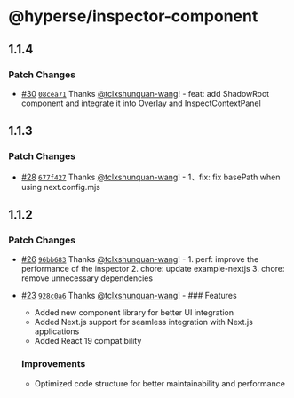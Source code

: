 # @hyperse/inspector-component

## 1.1.4

### Patch Changes

- [#30](https://github.com/hyperse-io/code-inspector/pull/30) [`08cea71`](https://github.com/hyperse-io/code-inspector/commit/08cea7138e45708ba2c41499542749003b336fa7) Thanks [@tclxshunquan-wang](https://github.com/tclxshunquan-wang)! - feat: add ShadowRoot component and integrate it into Overlay and InspectContextPanel

## 1.1.3

### Patch Changes

- [#28](https://github.com/hyperse-io/code-inspector/pull/28) [`677f427`](https://github.com/hyperse-io/code-inspector/commit/677f427e99cd7eff979e6384289e43b4a989a916) Thanks [@tclxshunquan-wang](https://github.com/tclxshunquan-wang)! - 1、fix: fix basePath when using next.config.mjs

## 1.1.2

### Patch Changes

- [#26](https://github.com/hyperse-io/code-inspector/pull/26) [`96bb683`](https://github.com/hyperse-io/code-inspector/commit/96bb683c0566fcda4ccfa6a6efe0e1bb6dd040b1) Thanks [@tclxshunquan-wang](https://github.com/tclxshunquan-wang)! - 1. perf: improve the performance of the inspector 2. chore: update example-nextjs 3. chore: remove unnecessary dependencies

- [#23](https://github.com/hyperse-io/code-inspector/pull/23) [`928c0a6`](https://github.com/hyperse-io/code-inspector/commit/928c0a6a997729c3fd1de0a8411fc4244eff5ccc) Thanks [@tclxshunquan-wang](https://github.com/tclxshunquan-wang)! - ### Features

  - Added new component library for better UI integration
  - Added Next.js support for seamless integration with Next.js applications
  - Added React 19 compatibility

  ### Improvements

  - Optimized code structure for better maintainability and performance

